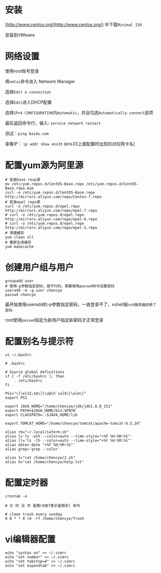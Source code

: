 # 安装

[http://www.centos.org](http://www.centos.org/) 中下载`Minimal ISO`

安装到VMware

# 网络设置

使用root账号登录  

用`nmtui`命令进入 Network Manager  

选择`Edit a connection`  

选择`Edit`进入DHCP配置  

选择`IPv4 CONFIGURATION`为`Automatic`，并且勾选`Automatically connect`选项  

最后返回命令行，输入: `service network restart`  

测试：`ping baidu.com`  

查看IP： `ip addr show ens33` (ens33上面配置时出现的对应网卡名)  

#  配置yum源为阿里源  

```shell
# 安装base reop源
mv /etc/yum.repos.d/CentOS-Base.repo /etc/yum.repos.d/CentOS-Base.repo.bak
curl -o /etc/yum.repos.d/CentOS-Base.repo http://mirrors.aliyun.com/repo/Centos-7.repo
# 安装epel repo源
curl -o /etc/yum.repos.d/epel.repo http://mirrors.aliyun.com/repo/epel-7.repo
# curl -o /etc/yum.repos.d/epel.repo http://mirrors.aliyun.com/repo/epel-6.repo
# curl -o /etc/yum.repos.d/epel.repo http://mirrors.aliyun.com/repo/epel-5.repo
# 清理缓存
yum clean all
# 重新生成缓存
yum makecache
```

# 创建用户组与用户

```shell
groupadd user
# 使用-p参数指定密码，是不行的，需要使用passwd命令设置密码
useradd -m -g user chencye
passwd chencye
```

最开始使用useradd的-p参数指定密码，一直登录不了，xshell报`ssh服务器拒绝了密码`

root使用`passwd`指定为新用户指定新密码才正常登录

# 配置别名与提示符

`vi ~/.bashrc`

```shell
# .bashrc

# Source global definitions
if [ -f /etc/bashrc ]; then
	. /etc/bashrc
fi

PS1="\[\e[32;1m\][\u@\h \w]$\[\e[m\]"
export PS1

export JAVA_HOME="/home/chencye/jdk/jdk1.8.0_151"
export PATH=$JAVA_HOME/bin:$PATH
export CLASSPATH=.:$JAVA_HOME/lib

export TOMCAT_HOME="/home/chencye/tomcat/apache-tomcat-8.5.24"

alias rm="~/.local/saferm.sh"
alias l='ls -alh --color=auto --time-style="+%F %H:%M:%S"'
alias ll='ls -lh --color=auto --time-style="+%F %H:%M:%S"'
alias date='date "+%F %H:%M:%S"'
alias grep='grep --color'

alias 1="cat /home/chencye/1.sh"
alias h="cat /home/chencye/help.txt"

```

# 配置定时器

`crontab -e`

```shell
# 分 时 日 月 星期(0或7表示星期天) 命令

# clean trash every sunday
0 0 * * 0 rm -rf /home/chencye/Trash

```



# vi编辑器配置

```shell
echo "syntax on" >> ~/.vimrc
echo "set number" >> ~/.vimrc
echo "set tabstop=4" >> ~/.vimrc
echo "set expandtab" >> ~/.vimrc
```

